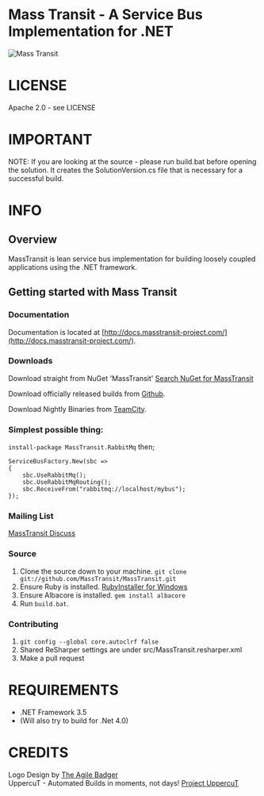 Mass Transit - A Service Bus Implementation for .NET
=======

![Mass Transit](http://www.phatboyg.com/mt-logo.png "Mass Transit")

# LICENSE
Apache 2.0 - see LICENSE

# IMPORTANT
NOTE: If you are looking at the source - please run build.bat before opening the solution. It creates the SolutionVersion.cs file that is necessary for a successful build.

# INFO
## Overview
MassTransit is lean service bus implementation for building loosely coupled applications using the .NET framework.

## Getting started with Mass Transit
### Documentation

Documentation is located at [http://docs.masstransit-project.com/](http://docs.masstransit-project.com/).

### Downloads
 Download straight from NuGet 'MassTransit' [Search NuGet for MassTransit](http://nuget.org/packages?q=masstransit)
 
 Download officially released builds from 
 [Github](http://github.com/masstransit/masstransit/downloads/).
 
 Download Nightly Binaries from [TeamCity](http://teamcity.codebetter.com/viewType.html?buildTypeId=bt8&tab=buildTypeStatusDiv).

### Simplest possible thing:

`install-package MassTransit.RabbitMq` then;

```
ServiceBusFactory.New(sbc =>
{
	sbc.UseRabbitMq();
	sbc.UseRabbitMqRouting();
	sbc.ReceiveFrom("rabbitmq://localhost/mybus");
});
```

### Mailing List

[MassTransit Discuss](http://groups.google.com/group/masstransit-discuss)

### Source

1. Clone the source down to your machine. 
  `git clone git://github.com/MassTransit/MassTransit.git`
2. Ensure Ruby is installed. [RubyInstaller for Windows](http://rubyinstaller.org/)
3. Ensure Albacore is installed.
  `gem install albacore`
4. Run `build.bat`.

### Contributing 

1. `git config --global core.autoclrf false`
2. Shared ReSharper settings are under src/MassTransit.resharper.xml
3. Make a pull request
 
# REQUIREMENTS
* .NET Framework 3.5
* (Will also try to build for .Net 4.0)

# CREDITS
Logo Design by [The Agile Badger](http://www.theagilebadger.com)  
UppercuT - Automated Builds in moments, not days! [Project UppercuT](http://projectuppercut.org)